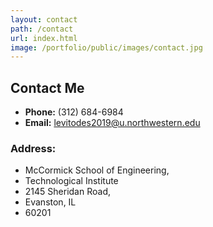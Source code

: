 ```yaml
---
layout: contact
path: /contact
url: index.html
image: /portfolio/public/images/contact.jpg
---
```


## Contact Me

* **Phone:** (312) 684-6984
* **Email:** levitodes2019@u.northwestern.edu

### Address: 
* McCormick School of Engineering,
* Technological Institute
* 2145 Sheridan Road,
* Evanston, IL
* 60201

